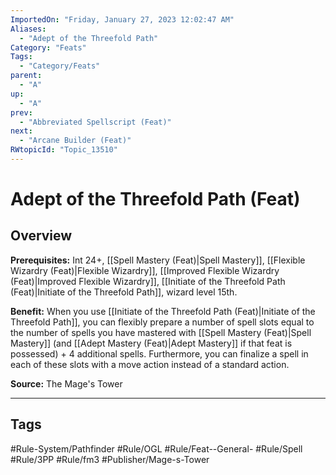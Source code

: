 ```yaml
---
ImportedOn: "Friday, January 27, 2023 12:02:47 AM"
Aliases:
  - "Adept of the Threefold Path"
Category: "Feats"
Tags:
  - "Category/Feats"
parent:
  - "A"
up:
  - "A"
prev:
  - "Abbreviated Spellscript (Feat)"
next:
  - "Arcane Builder (Feat)"
RWtopicId: "Topic_13510"
---
```

# Adept of the Threefold Path (Feat)
## Overview
**Prerequisites:** Int 24+, [[Spell Mastery (Feat)|Spell Mastery]], [[Flexible Wizardry (Feat)|Flexible Wizardry]], [[Improved Flexible Wizardry (Feat)|Improved Flexible Wizardry]], [[Initiate of the Threefold Path (Feat)|Initiate of the Threefold Path]], wizard level 15th.

**Benefit:** When you use [[Initiate of the Threefold Path (Feat)|Initiate of the Threefold Path]], you can flexibly prepare a number of spell slots equal to the number of spells you have mastered with [[Spell Mastery (Feat)|Spell Mastery]] (and [[Adept Mastery (Feat)|Adept Mastery]] if that feat is possessed) + 4 additional spells. Furthermore, you can finalize a spell in each of these slots with a move action instead of a standard action.

**Source:** The Mage's Tower


---
## Tags
#Rule-System/Pathfinder #Rule/OGL #Rule/Feat--General- #Rule/Spell #Rule/3PP #Rule/fm3 #Publisher/Mage-s-Tower

